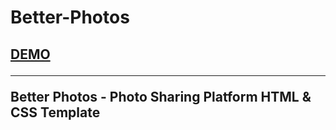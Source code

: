 # Better-Photos

<h2> <a href="http://better-photos-dinethlive.html-5.me/">DEMO </a> <br>
 <hr>
<p>Better Photos - Photo Sharing Platform HTML &amp; CSS Template</p>
